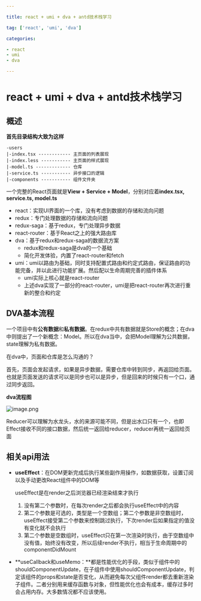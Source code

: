 ```yaml
---

title: react + umi + dva + antd技术栈学习

tag: ['react', 'umi', 'dva']

categories: 

- react
- umi
- dva

---
```

# react + umi + dva + antd技术栈学习

## 概述

**首先目录结构大致为这样**

```
-users
|-index.tsx ------------ 主页面的列表展现
|-index.less ----------- 主页面的样式展现
|-model.ts ------------- 仓库
|-service.ts ----------- 异步接口的逻辑
|-components ----------- 组件文件夹
```

一个完整的React页面就是**View + Service + Model**，分别对应着**index.tsx, service.ts, model.ts**

- react：实现UI界面的一个库，没有考虑到数据的存储和流向问题
- redux：专门处理数据的存储和流向问题
- redux-saga：基于redux，专门处理异步数据
- react-router：基于React之上的强大路由库
- dva：基于redux和redux-saga的数据流方案
  - redux和redux-saga是dva的一个基础
  - 简化开发体验，内置了react-router和fetch
- umi：umi以路由为基础，同时支持配置式路由和约定式路由，保证路由的功能完备，并以此进行功能扩展。然后配以生命周期完善的插件体系
  - umi实际上核心就是react-router
  - 上述dva实现了一部分的react-router，umi是把react-router再次进行重新的整合和约定

## DVA基本流程

一个项目中有**公有数据**和**私有数据**。在redux中共有数据就是Store的概念；在dva中则提出了一个新概念：Model。所以在dva当中，会把Model理解为公共数据，state理解为私有数据。

在dva中，页面和仓库是怎么沟通的？

首先，页面会发起请求，如果是异步数据，需要仓库中转到同步，再返回给页面。也就是页面发送的请求可以是同步也可以是异步，但是回来的时候只有一个口，通过同步返回。

**dva流程图**

![image.png](https://p3-juejin.byteimg.com/tos-cn-i-k3u1fbpfcp/c01db6d8beff492f835bc8af9b0b2d09~tplv-k3u1fbpfcp-watermark.awebp)

Reducer可以理解为水龙头，水的来源可能不同，但是出水口只有一个，也即Effect接收不同的接口数据，然后统一返回给reducer，reducer再统一返回给页面

## 相关api用法

- **useEffect**：在DOM更新完成后执行某些副作用操作，如数据获取，设置订阅以及手动更改React组件中的DOM等

  useEffect是在render之后浏览器已经渲染结束才执行

  1. 没有第二个参数时，在每次render之后都会执行useEffect中的内容
  2. 第二个参数是可选的，类型是一个空数组；第二个参数是非空数组时，useEffect接受第二个参数来控制跳过执行，下次render后如果指定的值没有变化就不会执行
  3. 第二个参数是空数组时，useEffect只在第一次渲染时执行，由于空数组中没有值，始终没有改变，所以后续render不执行，相当于生命周期中的componentDidMount

- **useCallback和useMemo：**都是性能优化的手段，类似于组件中的shouldComponentUpdate，在子组件中使用shouldComponentUpdate，判定该组件的props和state是否变化，从而避免每次父组件render都去重新渲染子组件。二者分别用来缓存函数与对象，但性能优化也会有成本，缓存过多时会占用内存。大多数情况都不应该使用。